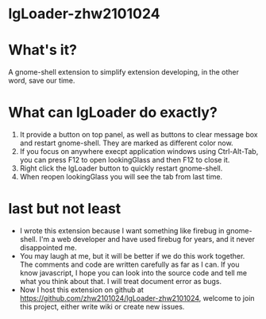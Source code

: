 lgLoader-zhw2101024
===================

What's it?
==========
A gnome-shell extension to simplify extension developing, in the other word, save our time.

What can lgLoader do exactly?
=============================
1. It provide a button on top panel, as well as buttons to clear message box and restart gnome-shell. They are marked as different color now.
2. If you focus on anywhere execpt application windows using Ctrl-Alt-Tab, you can press F12 to open lookingGlass and then F12 to close it.
3. Right click the lgLoader button to quickly restart gnome-shell.
4. When reopen lookingGlass you will see the tab from last time.

last but not least
======================
* I wrote this extension because I want something like firebug in gnome-shell. I'm a web developer and have used firebug for years, and it never disappointed me.
* You may laugh at me, but it will be better if we do this work together. The comments and code are written carefully as far as I can. If you know javascript, I hope you can look into the source code and tell me what you think about that. I will treat document error as bugs.
* Now I host this extension on github at <https://github.com/zhw2101024/lgLoader-zhw2101024>, welcome to join this project, either write wiki or create new issues.
